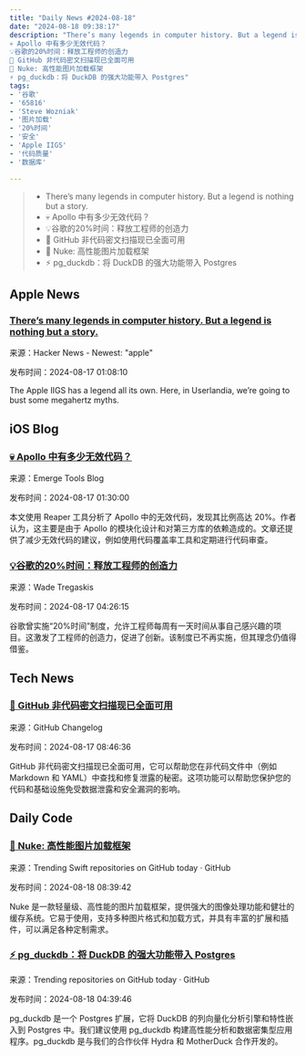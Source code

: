 ```yaml
---
title: "Daily News #2024-08-18"
date: "2024-08-18 09:38:17"
description: "There’s many legends in computer history. But a legend is nothing but a story.
💀 Apollo 中有多少无效代码？
💡谷歌的20%时间：释放工程师的创造力
🎉 GitHub 非代码密文扫描现已全面可用
🚀 Nuke: 高性能图片加载框架
⚡️ pg_duckdb：将 DuckDB 的强大功能带入 Postgres"
tags: 
- '谷歌'
- '65816'
- 'Steve Wozniak'
- '图片加载'
- '20%时间'
- '安全'
- 'Apple IIGS'
- '代码质量'
- '数据库'

---
```


> - There’s many legends in computer history. But a legend is nothing but a story.
> - 💀 Apollo 中有多少无效代码？
> - 💡谷歌的20%时间：释放工程师的创造力
> - 🎉 GitHub 非代码密文扫描现已全面可用
> - 🚀 Nuke: 高性能图片加载框架
> - ⚡️ pg_duckdb：将 DuckDB 的强大功能带入 Postgres

## Apple News

### [There’s many legends in computer history. But a legend is nothing but a story.](https://www.userlandia.com/home/iigs-mhz-myth)

来源：Hacker News - Newest: "apple"

发布时间：2024-08-17 01:08:10

The Apple IIGS has a legend all its own. Here, in Userlandia, we’re going to bust some megahertz myths.

## iOS Blog

### [💀 Apollo 中有多少无效代码？](https://www.emergetools.com/deep-dives/apollo)

来源：Emerge Tools Blog

发布时间：2024-08-17 01:30:00

本文使用 Reaper 工具分析了 Apollo 中的无效代码，发现其比例高达 20%。作者认为，这主要是由于 Apollo 的模块化设计和对第三方库的依赖造成的。文章还提供了减少无效代码的建议，例如使用代码覆盖率工具和定期进行代码审查。

### [💡谷歌的20%时间：释放工程师的创造力](https://wadetregaskis.com/red-light/)

来源：Wade Tregaskis

发布时间：2024-08-17 04:26:15

谷歌曾实施“20%时间”制度，允许工程师每周有一天时间从事自己感兴趣的项目。这激发了工程师的创造力，促进了创新。该制度已不再实施，但其理念仍值得借鉴。

## Tech News

### [🎉 GitHub 非代码密文扫描现已全面可用](https://github.blog/changelog/2024-08-16-secret-scanning-for-non-code-github-surfaces-is-now-generally-available)

来源：GitHub Changelog

发布时间：2024-08-17 08:46:36

GitHub 非代码密文扫描现已全面可用，它可以帮助您在非代码文件中（例如 Markdown 和 YAML）中查找和修复泄露的秘密。这项功能可以帮助您保护您的代码和基础设施免受数据泄露和安全漏洞的影响。

## Daily Code

### [🚀 Nuke: 高性能图片加载框架](https://github.com/kean/Nuke)

来源：Trending Swift repositories on GitHub today · GitHub

发布时间：2024-08-18 08:39:42

Nuke 是一款轻量级、高性能的图片加载框架，提供强大的图像处理功能和健壮的缓存系统。它易于使用，支持多种图片格式和加载方式，并具有丰富的扩展和插件，可以满足各种定制需求。

### [⚡️ pg_duckdb：将 DuckDB 的强大功能带入 Postgres](https://github.com/duckdb/pg_duckdb)

来源：Trending repositories on GitHub today · GitHub

发布时间：2024-08-18 04:39:46

pg_duckdb 是一个 Postgres 扩展，它将 DuckDB 的列向量化分析引擎和特性嵌入到 Postgres 中。我们建议使用 pg_duckdb 构建高性能分析和数据密集型应用程序。pg_duckdb 是与我们的合作伙伴 Hydra 和 MotherDuck 合作开发的。
